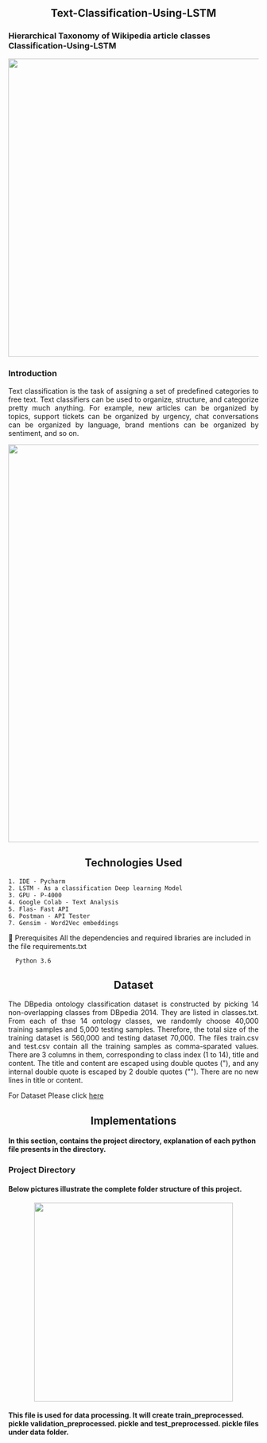 # 


<h2 align="center">  Text-Classification-Using-LSTM</h2>

<h3 align="left">Hierarchical Taxonomy of Wikipedia article classes Classification-Using-LSTM </h3>

 <p align="center">
  <img width="600" src="https://user-images.githubusercontent.com/74568334/140572521-72125b9d-69c1-442e-9b74-ef60ce6a8b2e.png">
</p> 

<h3 align="left">Introduction </h3>

 
<p style= 'text-align: justify;'> Text classification is the task of assigning a set of predefined categories to free text. Text classifiers can be used to organize, structure, and categorize pretty much anything. For example, new articles can be organized by topics, support tickets can be organized by urgency, chat conversations can be organized by language, brand mentions can be organized by sentiment, and so on.</p>


<p align="center">
  <img width="800" src="https://user-images.githubusercontent.com/74568334/140572780-58814fa5-52aa-4b52-bd1c-cfa70dc0ba65.jpeg">
</p> 

<h2 align="center"> Technologies Used </h2>
 
 ```
 1. IDE - Pycharm
 2. LSTM - As a classification Deep learning Model
 3. GPU - P-4000
 4. Google Colab - Text Analysis
 5. Flas- Fast API
 6. Postman - API Tester
 7. Gensim - Word2Vec embeddings
 
 ```
 
<p style= 'text-align: justify;'> 
 
   🔑 Prerequisites
      All the dependencies and required libraries are included in the file requirements.txt

      Python 3.6
 
</p>

<h2 align="center"> Dataset </h2>

<p style= 'text-align: justify;'> The DBpedia ontology classification dataset is constructed by picking 14 non-overlapping classes from DBpedia 2014. They are listed in classes.txt. From each of thse 14 ontology classes, we randomly choose 40,000 training samples and 5,000 testing samples. Therefore, the total size of the training dataset is 560,000 and testing dataset 70,000. The files train.csv and test.csv contain all the training samples as comma-sparated values. There are 3 columns in them, corresponding to class index (1 to 14), title and content. The title and content are escaped using double quotes ("), and any internal double quote is escaped by 2 double quotes (""). There are no new lines in title or content. </p>

For Dataset Please click [here](https://www.kaggle.com/lakshmi25npathi/imdb-dataset-of-50k-movie-reviews/version/1)


<h2 align="center"> Implementations </h2>

<h4 align="left"> In this section, contains the project directory, explanation of each python file presents in the directory.  </h2>


<h3 align="left"> Project Directory</h3>


<h4 align="left"> Below pictures illustrate the complete folder structure of this project.</h4>


<p align="center">
  <img width="400" src="https://user-images.githubusercontent.com/74568334/140574832-f6b9094d-1ce4-4651-8fe1-753d6785c29f.png">
</p> 



<h4 align="left">This file is used for data processing. It will create train_preprocessed. pickle validation_preprocessed. pickle and test_preprocessed. pickle files under data folder.</h4>



























